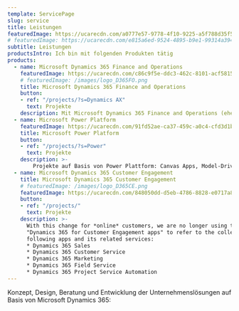 ```yaml
---
template: ServicePage
slug: service
title: Leistungen
featuredImage: https://ucarecdn.com/a0777e57-9778-4f10-9225-a5f788d35f56/
# featuredImage: https://ucarecdn.com/e815a6ed-9524-4895-b9e1-99314a394871/
subtitle: Leistungen
productsIntro: Ich bin mit folgenden Produkten tätig
products:
  - name: Microsoft Dynamics 365 Finance and Operations
    featuredImage: https://ucarecdn.com/c86c9f5e-ddc3-462c-8101-acf581581f77/
    # featuredImage: /images/logo_D365FO.png
    title: Microsoft Dynamics 365 Finance and Operations
    button: 
    - ref: "/projects/?s=Dynamics AX"
      text: Projekte
    description: Mit Microsoft Dynamics 365 Finance and Operations (ehemals Microsoft Dynamics AX 2012 / 2009, Microsoft Dynamics AX 4.0 / Microsoft Dynamics Axapta 3.0 ) bin ich seit Jahr 2004 tätig. Als externer Service Provider für Microsoft fange ich an, Service Packs für Version 3.0 zu liefern, seitdem gab es viele Projekte, wo ich in die gesamten Produkt Lebenskeis engagiert war.
  - name: Microsoft Power Platform
    featuredImage: https://ucarecdn.com/91fd52ae-ca37-459c-a0c4-cfd3d1bc4b6c/
    title: Microsoft Power Platform
    button: 
    - ref: "/projects/?s=Power"
      text: Projekte
    description: >-
        Projekte auf Basis von Power Plattform: Canvas Apps, Model-Driven Apps, Portals.
  - name: Microsoft Dynamics 365 Customer Engagement
    title: Microsoft Dynamics 365 Customer Engagement
    # featuredImage: /images/logo_D365CE.png
    featuredImage: https://ucarecdn.com/848050dd-d5eb-4786-8828-e0717a8ff335/
    button: 
    - ref: "/projects/"
      text: Projekte
    description: >-
      With this change for *online* customers, we are no longer using the term
      "Dynamics 365 for Customer Engagement apps" to refer to the collection of
      following apps and its related services:
      * Dynamics 365 Sales
      * Dynamics 365 Customer Service
      * Dynamics 365 Marketing
      * Dynamics 365 Field Service
      * Dynamics 365 Project Service Automation
---
```

Konzept, Design, Beratung und Entwicklung der Unternehmenslösungen auf Basis von Microsoft Dynamics 365:
